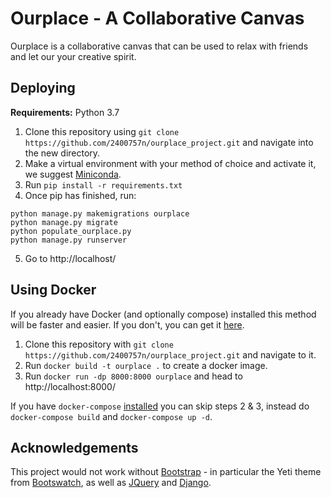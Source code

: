 # Ourplace - A Collaborative Canvas
Ourplace is a collaborative canvas that can be used to relax with friends and let our your creative spirit.

## Deploying
**Requirements:** Python 3.7
1. Clone this repository using `git clone https://github.com/2400757n/ourplace_project.git` and navigate into the new directory.
2. Make a virtual environment with your method of choice and activate it, we suggest [Miniconda](https://docs.conda.io/en/latest/miniconda.html).
3. Run `pip install -r requirements.txt`
4. Once pip has finished, run:
```
python manage.py makemigrations ourplace
python manage.py migrate
python populate_ourplace.py
python manage.py runserver
```
5. Go to http://localhost/


## Using Docker
If you already have Docker (and optionally compose) installed this method will be faster and easier. If you don't, you can get it [here](https://docs.docker.com/install/).

1. Clone this repository with `git clone https://github.com/2400757n/ourplace_project.git` and navigate to it.
2. Run `docker build -t ourplace .` to create a docker image.
3. Run `docker run -dp 8000:8000 ourplace` and head to http://localhost:8000/

If you have `docker-compose` [installed](https://docs.docker.com/compose/install/) you can skip steps 2 & 3, instead do `docker-compose build` and `docker-compose up -d`.

## Acknowledgements
This project would not work without [Bootstrap](https://getbootstrap.com/) - in particular the Yeti theme from [Bootswatch](https://bootswatch.com/), as well as [JQuery](https://jquery.com/) and [Django](https://www.djangoproject.com/).
